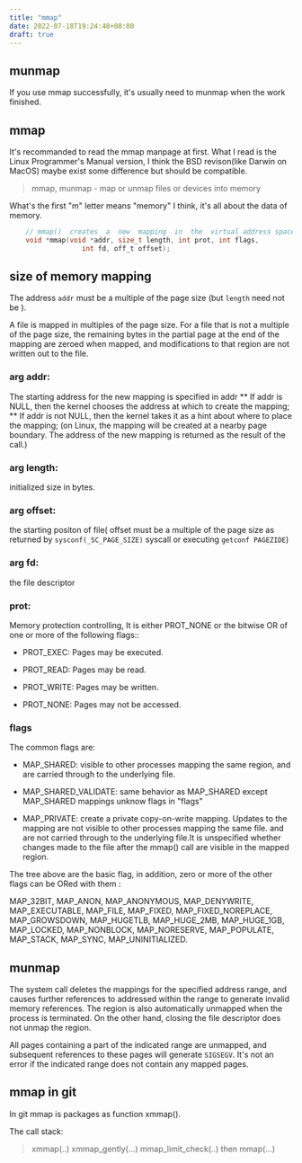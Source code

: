 ```yaml
---
title: "mmap"
date: 2022-07-18T19:24:48+08:00
draft: true
---
```


## munmap 

If you use mmap successfully, it's usually need to munmap when the work
finished.

## mmap

It's recommanded to read the mmap manpage at first. What I read is the
Linux Programmer's Manual version, I think the BSD revison(like Darwin
on MacOS) maybe exist some difference but should be compatible.

> mmap, munmap - map or unmap files or devices into memory

What's the first "m" letter means "memory" I think, it's all about the
data of memory.

```C
    // mmap()  creates  a  new  mapping  in  the  virtual address space of the calling process.
    void *mmap(void *addr, size_t length, int prot, int flags,
                  int fd, off_t offset);
```

## size of memory mapping

The address `addr` must be a multiple of the page size (but `length` need not
be ).

A file is mapped in multiples of the page size.  For a file that
is not a multiple of the page size, the remaining bytes in the
partial page at the end of the mapping are zeroed when mapped,
and modifications to that region are not written out to the file.

### arg addr:

The starting address for the new mapping is specified in addr ** If addr
  is NULL, then the kernel chooses the address at which to create the mapping;
  ** If addr is not NULL, then the kernel takes it as a hint about where to
  place the mapping; (on Linux, the mapping will be created at a nearby page
  boundary. The address of the new mapping is returned as the result of the
  call.)

### arg length:

initialized size in bytes.


### arg offset:

the starting positon of file( offset must be a multiple of the page
size as returned by `sysconf(_SC_PAGE_SIZE)` syscall or executing
`getconf PAGEZIDE`)  

### arg fd:

the file descriptor

### prot:

Memory protection controlling, It is either PROT_NONE or the bitwise OR of one
or more of the following flags::

* PROT_EXEC: Pages may be executed.

* PROT_READ: Pages may be read.

* PROT_WRITE: Pages may be written.

* PROT_NONE:  Pages may not be accessed.
 
 
### flags

The common flags are:

* MAP_SHARED: visible to other processes mapping the same region, and are
  carried through to the underlying file. 
 
* MAP_SHARED_VALIDATE: same behavior as MAP_SHARED except MAP_SHARED mappings
  unknow flags in "flags" 
  
* MAP_PRIVATE: create a private copy-on-write mapping. Updates to the mapping
  are not visible to other processes mapping the same file. and are not carried
  through to the underlying file.It is unspecified whether changes made to the
  file after the mmap() call are visible in the mapped region.

The tree above are the basic flag, in addition, zero or more of the other
flags can be ORed with them :

MAP_32BIT, MAP_ANON, MAP_ANONYMOUS, MAP_DENYWRITE, MAP_EXECUTABLE, MAP_FILE, 
MAP_FIXED, MAP_FIXED_NOREPLACE, MAP_GROWSDOWN, MAP_HUGETLB,  MAP_HUGE_2MB,
MAP_HUGE_1GB, MAP_LOCKED, MAP_NONBLOCK, MAP_NORESERVE, MAP_POPULATE, MAP_STACK,
MAP_SYNC, MAP_UNINITIALIZED.

## munmap

The system call deletes the mappings for the specified address range, and causes
further references to addressed within the range to generate invalid memory
references. The region is also automatically unmapped when the process is
terminated. On the other hand, closing the file descriptor does not unmap the
region. 

All pages containing a part of the indicated range are unmapped, and subsequent
references to these pages will generate `SIGSEGV`. It's not an error if the
indicated range does not contain any mapped pages.

  
## mmap in git

In git mmap is packages as function xmmap(). 

The call stack: 

> xmmap(..) 
> xmmap_gently(...)
> mmap_limit_check(..) then mmap(...)

